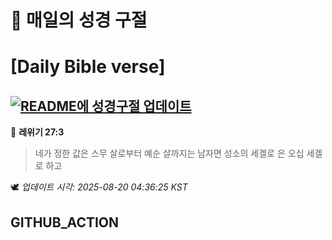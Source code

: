 # 🙏 매일의 성경 구절
# [Daily Bible verse]
## [![README에 성경구절 업데이트](https://github.com/DONGSUKA/first_test/actions/workflows/update-readme-bible.yml/badge.svg)](https://github.com/DONGSUKA/first_test/actions/workflows/update-readme-bible.yml)
<!-- START_BIBLE_VERSE -->
📖 **레위기 27:3**
> 네가 정한 값은 스무 살로부터 예순 살까지는 남자면 성소의 세겔로 은 오십 세겔로 하고

🕊️ _업데이트 시각: 2025-08-20 04:36:25 KST_
  <!-- END_BIBLE_VERSE -->
## GITHUB_ACTION
